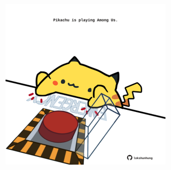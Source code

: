 <!-- built at 24/11/2023, 21:00:34 UTC -->
<p align="center">
  <img width="500" height="500" src="./ReadmeImage.svg">
</p>
